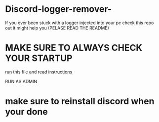# Discord-logger-remover-
If you ever been stuck with a logger injected into your pc check this repo out it might help you (PELASE READ THE README)



# MAKE SURE TO ALWAYS CHECK YOUR STARTUP 
run this file and read instructions 

RUN AS ADMIN 

# make sure to reinstall discord when your done
